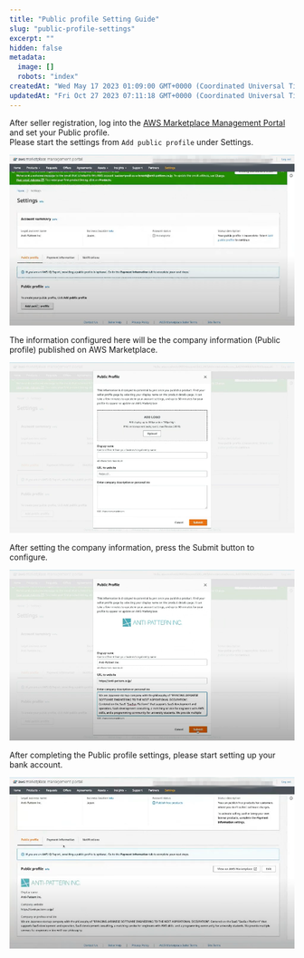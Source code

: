 ```yaml
---
title: "Public profile Setting Guide"
slug: "public-profile-settings"
excerpt: ""
hidden: false
metadata:
  image: []
  robots: "index"
createdAt: "Wed May 17 2023 01:09:00 GMT+0000 (Coordinated Universal Time)"
updatedAt: "Fri Oct 27 2023 07:11:18 GMT+0000 (Coordinated Universal Time)"
---
```

After seller registration, log into the <a href="https://aws.amazon.com/marketplace/management/homepage" target="_blank">AWS Marketplace Management Portal</a> and set your Public profile.  
Please start the settings from `Add public profile` under Settings.


![public-profile-settings-1](/img/aws-marketplace-integration/public-profile-settings/public-profile-settings-1.png)


The information configured here will be the company information (Public profile) published on AWS Marketplace.

![public-profile-settings-2](/img/aws-marketplace-integration/public-profile-settings/public-profile-settings-2.png)


After setting the company information, press the Submit button to configure.

![public-profile-settings-3](/img/aws-marketplace-integration/public-profile-settings/public-profile-settings-3.png)

After completing the Public profile settings, please start setting up your bank account.

![public-profile-settings-4](/img/aws-marketplace-integration/public-profile-settings/public-profile-settings-4.png)
